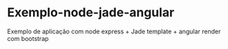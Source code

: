 # Exemplo-node-jade-angular

Exemplo de aplicação com node express + Jade template + angular render com bootstrap
